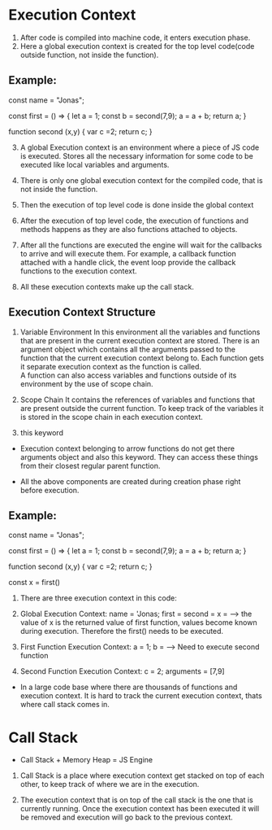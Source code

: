 # Execution Context

1. After code is compiled into machine code, it enters execution phase.
2. Here a global execution context is created for the top level code(code outside function, not inside the function).

## Example:

const name = "Jonas";

const first = () => {
let a = 1;
const b = second(7,9);
a = a + b;
return a;
}

function second (x,y) {
var c =2;
return c;
}

3. A global Execution context is an environment where a piece of JS code is executed. Stores all the necessary information for some code to be executed like local variables and arguments.
   
4. There is only one global execution context for the compiled code, that is not inside the function.

5. Then the execution of top level code is done inside the global context

6. After the execution of top level code, the execution of functions and methods happens as they are also functions attached to objects.

7. After all the functions are executed the engine will wait for the callbacks to arrive and will execute them. For example, a callback function attached with a handle click, the event loop provide the callback functions to the execution context.

8. All these execution contexts make up the call stack.

## Execution Context Structure

1. Variable Environment
   In this environment all the variables and functions that are present in the current execution context are stored.
   There is an argument object which contains all the arguments passed to the function that the current execution context belong to. Each function gets it separate execution context as the function is called.  
   A function can also access variables and functions outside of its environment by the use of scope chain.

2. Scope Chain
   It contains the references of variables and functions that are present outside the current function. To keep track of the variables it is stored in the scope chain in each execution context.

3. this keyword

- Execution context belonging to arrow functions do not get there arguments object and also this keyword. They can access these things from their closest regular parent function.

- All the above components are created during creation phase right before execution.

## Example:

const name = "Jonas";

const first = () => {
let a = 1;
const b = second(7,9);
a = a + b;
return a;
}

function second (x,y) {
var c =2;
return c;
}

const x = first()

1. There are three execution context in this code:

1. Global Execution Context:
   name = 'Jonas;
   first = <function>
   second =<function>
   x = <unknown> --> the value of x is the returned value of first function, values become known during execution. Therefore the first() needs to be executed.

1. First Function Execution Context:
   a = 1;
   b = <unknown> --> Need to execute second function

1. Second Function Execution Context:
   c = 2;
   arguments = [7,9]

- In a large code base where there are thousands of functions and execution context. It is hard to track the current execution context, thats where call stack comes in.

# Call Stack

- Call Stack + Memory Heap = JS Engine

1. Call Stack is a place where execution context get stacked on top of each other, to keep track of where we are in the execution.

2. The execution context that is on top of the call stack is the one that is currently running. Once the execution context has been executed it will be removed and execution will go back to the previous context.
